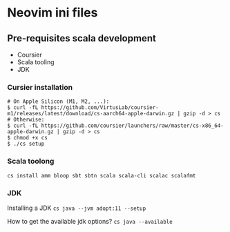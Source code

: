 # Neovim ini files

## Pre-requisites scala development
* Coursier
* Scala tooling
* JDK

### Cursier installation

```
# On Apple Silicon (M1, M2, ...):
$ curl -fL https://github.com/VirtusLab/coursier-m1/releases/latest/download/cs-aarch64-apple-darwin.gz | gzip -d > cs
# Otherwise:
$ curl -fL https://github.com/coursier/launchers/raw/master/cs-x86_64-apple-darwin.gz | gzip -d > cs
$ chmod +x cs
$ ./cs setup
```

### Scala toolong
`cs install amm bloop sbt sbtn scala scala-cli scalac scalafmt`

### JDK

Installing a JDK
`cs java --jvm adopt:11 --setup`

How to get the available jdk options?
`cs java --available`
